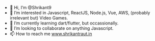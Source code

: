 - 👋 Hi, I’m @Shrikant9
- 👀 I’m interested in Javascript, ReactJS, Node.js, Vue, AWS, (probably irrelevant but) Video Games.
- 🌱 I’m currently learning dart/flutter, but occassionally.
- 💞️ I’m looking to collaborate on anything Javascript.
- 📫 How to reach me www.shrikantraut.in

<!---
Shrikant9/Shrikant9 is a ✨ special ✨ repository because its `README.md` (this file) appears on your GitHub profile.
You can click the Preview link to take a look at your changes.
--->
